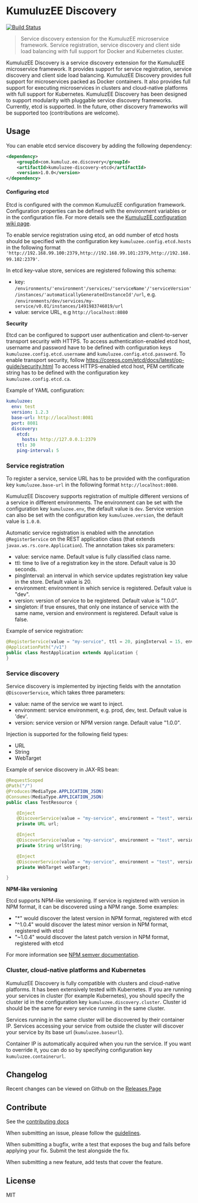 # KumuluzEE Discovery
[![Build Status](https://img.shields.io/travis/kumuluz/kumuluzee-discovery/master.svg?style=flat)](https://travis-ci.org/kumuluz/kumuluzee-discovery)

> Service discovery extension for the KumuluzEE microservice framework. Service registration, service discovery and client side load balancing with full support for Docker and Kubernetes cluster.

KumuluzEE Discovery is a service discovery extension for the KumuluzEE microservice framework. It provides support for service registration, service discovery and client side load balancing.
KumuluzEE Discovery provides full support for microservices packed as Docker containers. It also provides full support for executing microservices in clusters and cloud-native platforms with full support for Kubernetes. 
KumuluzEE Discovery has been designed to support modularity with pluggable service discovery frameworks. Currently, etcd is supported. In the future, other discovery frameworks will be supported too (contributions are welcome).

## Usage

You can enable etcd service discovery by adding the following dependency:
```xml
<dependency>
    <groupId>com.kumuluz.ee.discovery</groupId>
    <artifactId>kumuluzee-discovery-etcd</artifactId>
    <version>1.0.0</version>
</dependency>
```

#### Configuring etcd 

Etcd is configured with the common KumuluzEE configuration framework. Configuration properties can be defined with the environment variables or in the configuration file. For more details see the 
[KumuluzEE configuration wiki page](https://github.com/kumuluz/kumuluzee/wiki/Configuration).

To enable service registration using etcd, an odd number of etcd hosts should be specified with the configuration key `kumuluzee.config.etcd.hosts` in the following format
`'http://192.168.99.100:2379,http://192.168.99.101:2379,http://192.168.99.102:2379'`.

In etcd key-value store, services are registered following this schema:
- key: `/environments/'environment'/services/'serviceName'/'serviceVersion'/instances/'automaticallyGeneratedInstanceId'/url`, 
e.g. `/environments/dev/services/my-service/v0.01/instances/1491983746019/url`
- value: service URL, e.g `http://localhost:8080`

**Security**

Etcd can be configured to support user authentication and client-to-server transport security with HTTPS. To access 
authentication-enabled etcd host, username and password have to be defined with configuration keys 
`kumuluzee.config.etcd.username` and `kumuluzee.config.etcd.password`. To enable transport security, follow 
https://coreos.com/etcd/docs/latest/op-guide/security.html 
To access HTTPS-enabled etcd host, PEM certificate string has to be defined with the configuration key `kumuluzee.config.etcd.ca`.

Example of YAML configuration:

```yaml
kumuluzee:
  env: test
  version: 1.2.3
  base-url: http://localhost:8081
  port: 8081
  discovery:
    etcd:
      hosts: http://127.0.0.1:2379
    ttl: 30
    ping-interval: 5
```

### Service registration

To register a service, service URL has to be provided with the configuration key `kumuluzee.base-url` in the following format 
`http://localhost:8080`. 

KumuluzEE Discovery supports registration of multiple different versions of a service in different environments. The environment can be set with 
the configuration key `kumuluzee.env`, the default value is `dev`. Service version can also be set with the configuration key 
`kumuluzee.version`, the default value is `1.0.0`.

Automatic service registration is enabled with the annotation `@RegisterService` on the REST application class (that extends 
`javax.ws.rs.core.Application`). The annotation takes six parameters:

- value: service name. Default value is fully classified class name.
- ttl: time to live of a registration key in the store. Default value is 30 seconds.
- pingInterval: an interval in which service updates registration key value in the store. Default value is 20.
- environment: environment in which service is registered. Default value is "dev".
- version: version of service to be registered. Default value is "1.0.0".
- singleton: if true ensures, that only one instance of service with the same name, version and environment is
registered. Default value is false.

Example of service registration:
```java
@RegisterService(value = "my-service", ttl = 20, pingInterval = 15, environment = "test", version = "1.0.0", singleton = false)
@ApplicationPath("/v1")
public class RestApplication extends Application {
}
```

### Service discovery

Service discovery is implemented by injecting fields with the annotation `@DiscoverService`, which takes three parameters:

- value: name of the service we want to inject.
- environment: service environment, e.g. prod, dev, test. Default value is 'dev'.
- version: service version or NPM version range. Default value "1.0.0".

Injection is supported for the following field types:

- URL
- String
- WebTarget

Example of service discovery in JAX-RS bean:
```java
@RequestScoped
@Path("/")
@Produces(MediaType.APPLICATION_JSON)
@Consumes(MediaType.APPLICATION_JSON)
public class TestResource {

    @Inject
    @DiscoverService(value = "my-service", environment = "test", version = "1.0.0")
    private URL url;

    @Inject
    @DiscoverService(value = "my-service", environment = "test", version = "1.0.0")
    private String urlString;

    @Inject
    @DiscoverService(value = "my-service", environment = "test", version = "1.0.0")
    private WebTarget webTarget;

}
```

**NPM-like versioning**

Etcd supports NPM-like versioning. If service is registered with version in
NPM format, it can be discovered using a NPM range.
Some examples:

- "*" would discover the latest version in NPM format, registered with etcd
- "^1.0.4" would discover the latest minor version in NPM format, registered with etcd
- "~1.0.4" would discover the latest patch version in NPM format, registered with etcd


For more information see [NPM semver documentation](http://docs.npmjs.com/misc/semver).

### Cluster, cloud-native platforms and Kubernetes

KumuluzEE Discovery is fully compatible with clusters and cloud-native platforms. It has been extensively tested with Kubernetes.
If you are running your services in cluster (for example Kubernetes), you should specify the cluster id in the
configuration key `kumuluzee.discovery.cluster`. Cluster id should be the same for every service running in the same
cluster.

Services running in the same cluster will be discovered by their container IP. Services accessing your service from
outside the cluster will discover your service by its base url (`kumuluzee.baseurl`).

Container IP is automatically acquired when you run the service.
If you want to override it, you can do so by specifying configuration key `kumuluzee.containerurl`.

## Changelog

Recent changes can be viewed on Github on the [Releases Page](https://github.com/kumuluz/kumuluzee/releases)

## Contribute

See the [contributing docs](https://github.com/kumuluz/kumuluzee-discovery/blob/master/CONTRIBUTING.md)

When submitting an issue, please follow the 
[guidelines](https://github.com/kumuluz/kumuluzee-discovery/blob/master/CONTRIBUTING.md#bugs).

When submitting a bugfix, write a test that exposes the bug and fails before applying your fix. Submit the test alongside the fix.

When submitting a new feature, add tests that cover the feature.

## License

MIT
